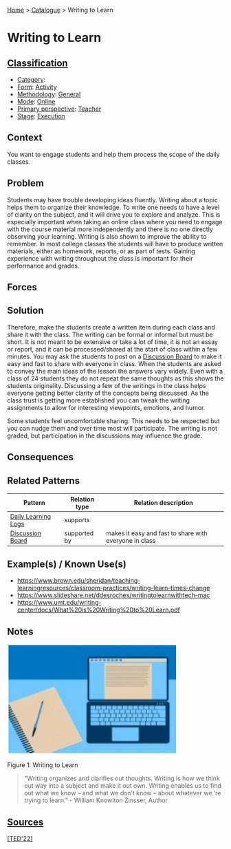 [Home](../README.md) > [Catalogue](../Patterns_catalogue.md) > Writing to Learn

# Writing to Learn

## [Classification](facets/facets.md)

- [Category](facets/categories/categories.md):
- [Form](facets/forms/forms.md): [Activity](facets/forms/Activity.md)
- [Methodology](facets/methodologies/methodologies.md): [General](facets/methodologies/General.md)
- [Mode](facets/modes/modes.md): [Online](facets/modes/Online.md)
- [Primary perspective](facets/perspectives/perspectives.md): [Teacher](facets/perspectives/Teacher.md)
- [Stage](facets/stages/modes.md): [Execution](facets/stages/Execution.md)

## Context

You want to engage students and help them process the scope of the daily classes.

## Problem

Students may have trouble developing ideas fluently. Writing about a topic helps them to organize their knowledge. To write one needs to have a level of clarity on the subject, and it will drive you to explore and analyze. This is especially important when taking an online class where you need to engage with the course material more independently and there is no one directly observing your learning. Writing is also shown to improve the ability to remember. In most college classes the students will have to produce written materials, either as homework, reports, or as part of tests. Gaining experience with writing throughout the class is important for their performance and grades.

## Forces

## Solution

Therefore, make the students create a written item during each class and share it with the class. The writing can be formal or informal but must be short. It is not meant to be extensive or take a lot of time, it is not an essay or report, and it can be processed/shared at the start of class within a few minutes. You may ask the students to post on a [Discussion Board](Discussion_Board.md) to make it easy and fast to share with everyone in class. When the students are asked to convey the main ideas of the lesson the answers vary widely. Even with a class of 24 students they do not repeat the same thoughts as this shows the students originality. Discussing a few of the writings in the class helps everyone getting better clarity of the concepts being discussed. As the class trust is getting more established you can tweak the writing assignments to allow for interesting viewpoints, emotions, and humor.

Some students feel uncomfortable sharing. This needs to be respected but you can nudge them and over time most will participate. The writing is not graded, but participation in the discussions may influence the grade.

## Consequences

## Related Patterns

|Pattern|Relation type|Relation description|
|--|--|--|
|[Daily Learning Logs](../../../Daily_Learning_Logs.md)|supports||
|[Discussion Board](Discussion_Board.md)|supported by|makes it easy and fast to share with everyone in class|

## Example(s) / Known Use(s)

- https://www.brown.edu/sheridan/teaching-learningresources/classroom-practices/writing-learn-times-change
- https://www.slideshare.net/ddesroches/writingtolearnwithtech-mac
- https://www.umt.edu/writing-center/docs/What%20is%20Writing%20to%20Learn.pdf

## Notes

![Writing to Learn](https://github.com/ReliSA/STePSEnHECs-PaCt/blob/main/catalogue/facets/publications/ted22/Writing_to_Learn.png "Writing to Learn")

Figure 1: Writing to Learn

> "Writing organizes and clarifies out thoughts. Writing is how we think out way into a subject and make it out own. Writing enables us to find out what we know – and what we don’t know – about whatever we ‘re trying to learn." - William Knowlton Zinsser, Author

## [Sources](../References.md)

[[TED'22]](facets/publications/ted22/ted22.md)
